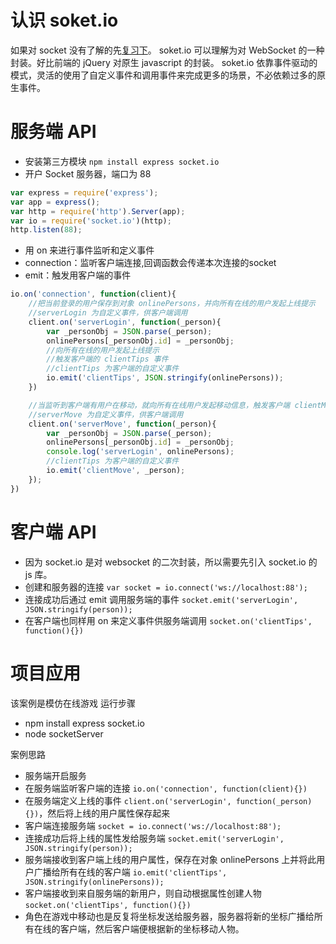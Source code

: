 # 认识 soket.io
如果对 socket 没有了解的先[复习下](https://github.com/dk-lan/nodejs/tree/master/module/websocket)。
soket.io 可以理解为对 WebSocket 的一种封装。好比前端的 jQuery 对原生 javascript 的封装。
soket.io 依靠事件驱动的模式，灵活的使用了自定义事件和调用事件来完成更多的场景，不必依赖过多的原生事件。

# 服务端 API
- 安装第三方模块 `npm install express socket.io`
- 开户 Socket 服务器，端口为 88
```javascript
var express = require('express');
var app = express();
var http = require('http').Server(app);
var io = require('socket.io')(http);
http.listen(88);
```
- 用 on 来进行事件监听和定义事件
- connection：监听客户端连接,回调函数会传递本次连接的socket
- emit：触发用客户端的事件
```javascript
io.on('connection', function(client){
	//把当前登录的用户保存到对象 onlinePersons，并向所有在线的用户发起上线提示
    //serverLogin 为自定义事件，供客户端调用
	client.on('serverLogin', function(_person){
		var _personObj = JSON.parse(_person);
		onlinePersons[_personObj.id] = _personObj;
		//向所有在线的用户发起上线提示
		//触发客户端的 clientTips 事件
        //clientTips 为客户端的自定义事件
		io.emit('clientTips', JSON.stringify(onlinePersons));
	})

	//当监听到客户端有用户在移动，就向所有在线用户发起移动信息，触发客户端 clientMove 事件
    //serverMove 为自定义事件，供客户端调用
	client.on('serverMove', function(_person){
		var _personObj = JSON.parse(_person);
		onlinePersons[_personObj.id] = _personObj;
		console.log('serverLogin', onlinePersons);
        //clientTips 为客户端的自定义事件
		io.emit('clientMove', _person);
	});
})
```

# 客户端 API
- 因为 socket.io 是对 websocket 的二次封装，所以需要先引入 socket.io 的 js 库。
- 创建和服务器的连接 `var socket = io.connect('ws://localhost:88');`
- 连接成功后通过 emit 调用服务端的事件 `socket.emit('serverLogin', JSON.stringify(person));`
- 在客户端也同样用 on 来定义事件供服务端调用 `socket.on('clientTips', function(){})`

# 项目应用
该案例是模仿在线游戏
运行步骤
- npm install express socket.io
- node socketServer

案例思路
- 服务端开启服务 
- 在服务端监听客户端的连接 `io.on('connection', function(client){})`
- 在服务端定义上线的事件 `client.on('serverLogin', function(_person){})`，然后将上线的用户属性保存起来
- 客户端连接服务端 `socket = io.connect('ws://localhost:88');`
- 连接成功后将上线的属性发给服务端 `socket.emit('serverLogin', JSON.stringify(person));`
- 服务端接收到客户端上线的用户属性，保存在对象 onlinePersons 上并将此用户广播给所有在线的客户端 `io.emit('clientTips', JSON.stringify(onlinePersons));`
- 客户端接收到来自服务端的新用户，则自动根据属性创建人物 `socket.on('clientTips', function(){})`
- 角色在游戏中移动也是反复将坐标发送给服务器，服务器将新的坐标广播给所有在线的客户端，然后客户端便根据新的坐标移动人物。